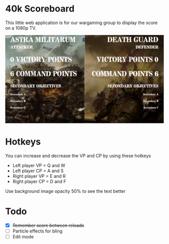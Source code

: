 # 40k Scoreboard
This little web application is for our wargaming group to display the score on a 1080p TV.

![alt text](https://github.com/phewi/40kscoreboard/blob/main/screenshot.png?raw=true)

# Hotkeys
You can increase and decrease the VP and CP by using these hotkeys
- Left player VP = Q and W
- Left player CP = A and S
- Right player VP = E and R
- Right player CP = D and F

Use background image opacity 50% to see the text better

# Todo
- [x] ~~Remember score between reloads~~
- [ ] Particle effects for bling
- [ ] Edit mode
